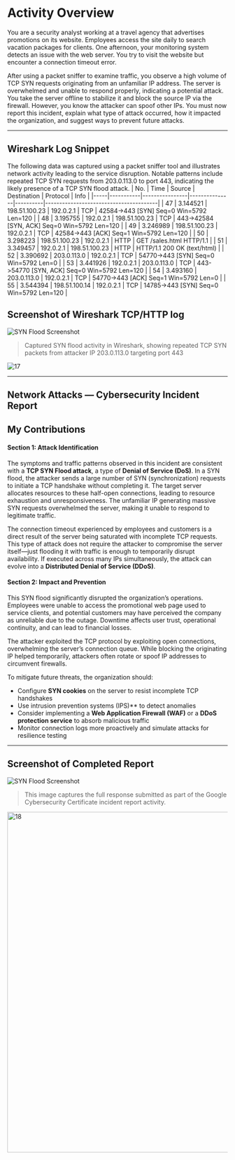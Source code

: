 # Activity Overview

You are a security analyst working at a travel agency that advertises promotions on its website. Employees access the site daily to search vacation packages for clients. One afternoon, your monitoring system detects an issue with the web server. You try to visit the website but encounter a connection timeout error.

After using a packet sniffer to examine traffic, you observe a high volume of TCP SYN requests originating from an unfamiliar IP address. The server is overwhelmed and unable to respond properly, indicating a potential attack. You take the server offline to stabilize it and block the source IP via the firewall. However, you know the attacker can spoof other IPs. You must now report this incident, explain what type of attack occurred, how it impacted the organization, and suggest ways to prevent future attacks.

---

## Wireshark Log Snippet
The following data was captured using a packet sniffer tool and illustrates network activity leading to the service disruption. Notable patterns include repeated TCP SYN requests from 203.0.113.0 to port 443, indicating the likely presence of a TCP SYN flood attack.
| No. | Time      | Source         | Destination   | Protocol | Info                                   |
|-----|-----------|----------------|---------------|----------|----------------------------------------|
| 47  | 3.144521  | 198.51.100.23  | 192.0.2.1     | TCP      | 42584->443 [SYN] Seq=0 Win=5792 Len=120 |
| 48  | 3.195755  | 192.0.2.1      | 198.51.100.23 | TCP      | 443->42584 [SYN, ACK] Seq=0 Win=5792 Len=120 |
| 49  | 3.246989  | 198.51.100.23  | 192.0.2.1     | TCP      | 42584->443 [ACK] Seq=1 Win=5792 Len=120 |
| 50  | 3.298223  | 198.51.100.23  | 192.0.2.1     | HTTP     | GET /sales.html HTTP/1.1               |
| 51  | 3.349457  | 192.0.2.1      | 198.51.100.23 | HTTP     | HTTP/1.1 200 OK (text/html)            |
| 52  | 3.390692  | 203.0.113.0    | 192.0.2.1     | TCP      | 54770->443 [SYN] Seq=0 Win=5792 Len=0   |
| 53  | 3.441926  | 192.0.2.1      | 203.0.113.0   | TCP      | 443->54770 [SYN, ACK] Seq=0 Win=5792 Len=120 |
| 54  | 3.493160  | 203.0.113.0    | 192.0.2.1     | TCP      | 54770->443 [ACK] Seq=1 Win=5792 Len=0   |
| 55  | 3.544394  | 198.51.100.14  | 192.0.2.1     | TCP      | 14785->443 [SYN] Seq=0 Win=5792 Len=120 |

## Screenshot of Wireshark TCP/HTTP log
![SYN Flood Screenshot](screenshots/syn-flood-log.png)
> Captured SYN flood activity in Wireshark, showing repeated TCP SYN packets from attacker IP 203.0.113.0 targeting port 443

![17](https://github.com/user-attachments/assets/2b058a90-fd0a-4713-b2fd-d26b663d6d55)

---

## Network Attacks — Cybersecurity Incident Report

## My Contributions

#### Section 1: Attack Identification

The symptoms and traffic patterns observed in this incident are consistent with a **TCP SYN Flood attack**, a type of **Denial of Service (DoS)**. In a SYN flood, the attacker sends a large number of SYN (synchronization) requests to initiate a TCP handshake without completing it. The target server allocates resources to these half-open connections, leading to resource exhaustion and unresponsiveness. The unfamiliar IP generating massive SYN requests overwhelmed the server, making it unable to respond to legitimate traffic.

The connection timeout experienced by employees and customers is a direct result of the server being saturated with incomplete TCP requests. This type of attack does not require the attacker to compromise the server itself—just flooding it with traffic is enough to temporarily disrupt availability. If executed across many IPs simultaneously, the attack can evolve into a **Distributed Denial of Service (DDoS)**.

#### Section 2: Impact and Prevention

This SYN flood significantly disrupted the organization’s operations. Employees were unable to access the promotional web page used to service clients, and potential customers may have perceived the company as unreliable due to the outage. Downtime affects user trust, operational continuity, and can lead to financial losses.

The attacker exploited the TCP protocol by exploiting open connections, overwhelming the server’s connection queue. While blocking the originating IP helped temporarily, attackers often rotate or spoof IP addresses to circumvent firewalls.

To mitigate future threats, the organization should:
- Configure **SYN cookies** on the server to resist incomplete TCP handshakes
- Use intrusion prevention systems (IPS)** to detect anomalies
- Consider implementing a **Web Application Firewall (WAF)** or a **DDoS protection service** to absorb malicious traffic
- Monitor connection logs more proactively and simulate attacks for resilience testing

---

## Screenshot of Completed Report  
![SYN Flood Screenshot](screenshots/syn-flood-log.png)
> This image captures the full response submitted as part of the Google Cybersecurity Certificate incident report activity.

<img width="581" height="777" alt="18" src="https://github.com/user-attachments/assets/f3a6e4d6-6d9e-4687-970d-da55636a3d01" />
